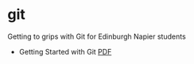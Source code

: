 # git
Getting to grips with Git for Edinburgh Napier students


* Getting Started with Git [PDF](https://www.dropbox.com/s/2kz34u0zb4qajvd/getting.started.pdf?dl=1)
